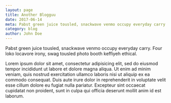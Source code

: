 ```yaml
---
layout: page
title: Another Blogguu
date: 2017-06-14
meta: Pabst green juice tousled, snackwave venmo occupy everyday carry. Four loko locavore irony, swag tousled photo booth keffiyeh ethical.
category: blog
author: John Doe
---
```


Pabst green juice tousled, snackwave venmo occupy everyday carry. Four loko locavore irony, swag tousled photo booth keffiyeh ethical.

Lorem ipsum dolor sit amet, consectetur adipisicing elit, sed do eiusmod tempor incididunt ut labore et dolore magna aliqua. Ut enim ad minim veniam, quis nostrud exercitation ullamco laboris nisi ut aliquip ex ea commodo consequat. Duis aute irure dolor in reprehenderit in voluptate velit esse cillum dolore eu fugiat nulla pariatur. Excepteur sint occaecat cupidatat non proident, sunt in culpa qui officia deserunt mollit anim id est laborum.

